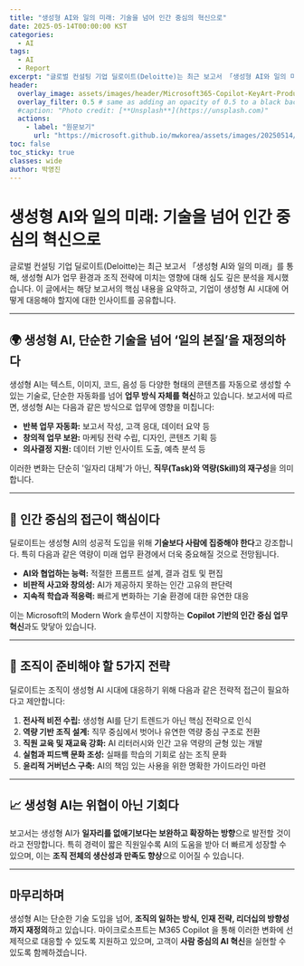 ```yaml
---
title: "생성형 AI와 일의 미래: 기술을 넘어 인간 중심의 혁신으로"
date: 2025-05-14T00:00:00 KST
categories:
  - AI
tags:
  - AI
  - Report
excerpt: "글로벌 컨설팅 기업 딜로이트(Deloitte)는 최근 보고서 「생성형 AI와 일의 미래」를 통해, 생성형 AI가 업무 환경과 조직 전략에 미치는 영향에 대해 심도 깊은 분석을 제시했습니다. 이 글에서는 해당 보고서의 핵심 내용을 요약하고, 기업이 생성형 AI 시대에 어떻게 대응해야 할지에 대한 인사이트를 공유합니다."
header:
  overlay_image: assets/images/header/Microsoft365-Copilot-KeyArt-Productivity-6K-01.png
  overlay_filter: 0.5 # same as adding an opacity of 0.5 to a black background
  #caption: "Photo credit: [**Unsplash**](https://unsplash.com)"
  actions:
    - label: "원문보기"
      url: "https://microsoft.github.io/mwkorea/assets/images/20250514/Deloitte%20Insight_%EC%83%9D%EC%84%B1%ED%98%95AI%EC%99%80%20%EC%9D%BC%EC%9D%98%20%EB%AF%B8%EB%9E%98.pdf"
toc: false
toc_sticky: true
classes: wide
author: 박영진
---
```


# 생성형 AI와 일의 미래: 기술을 넘어 인간 중심의 혁신으로

글로벌 컨설팅 기업 딜로이트(Deloitte)는 최근 보고서 「생성형 AI와 일의 미래」를 통해, 생성형 AI가 업무 환경과 조직 전략에 미치는 영향에 대해 심도 깊은 분석을 제시했습니다. 이 글에서는 해당 보고서의 핵심 내용을 요약하고, 기업이 생성형 AI 시대에 어떻게 대응해야 할지에 대한 인사이트를 공유합니다.

---

## 🌍 생성형 AI, 단순한 기술을 넘어 ‘일의 본질’을 재정의하다

생성형 AI는 텍스트, 이미지, 코드, 음성 등 다양한 형태의 콘텐츠를 자동으로 생성할 수 있는 기술로, 단순한 자동화를 넘어 **업무 방식 자체를 혁신**하고 있습니다. 보고서에 따르면, 생성형 AI는 다음과 같은 방식으로 업무에 영향을 미칩니다:

- **반복 업무 자동화:** 보고서 작성, 고객 응대, 데이터 요약 등
- **창의적 업무 보완:** 마케팅 전략 수립, 디자인, 콘텐츠 기획 등
- **의사결정 지원:** 데이터 기반 인사이트 도출, 예측 분석 등

이러한 변화는 단순히 '일자리 대체'가 아닌, **직무(Task)와 역량(Skill)의 재구성**을 의미합니다.

---

## 🧠 인간 중심의 접근이 핵심이다

딜로이트는 생성형 AI의 성공적 도입을 위해 **기술보다 사람에 집중해야 한다**고 강조합니다. 특히 다음과 같은 역량이 미래 업무 환경에서 더욱 중요해질 것으로 전망됩니다.

- **AI와 협업하는 능력:** 적절한 프롬프트 설계, 결과 검토 및 편집
- **비판적 사고와 창의성:** AI가 제공하지 못하는 인간 고유의 판단력
- **지속적 학습과 적응력:** 빠르게 변화하는 기술 환경에 대한 유연한 대응

이는 Microsoft의 Modern Work 솔루션이 지향하는 **Copilot 기반의 인간 중심 업무 혁신**과도 맞닿아 있습니다.

---

## 🏢 조직이 준비해야 할 5가지 전략

딜로이트는 조직이 생성형 AI 시대에 대응하기 위해 다음과 같은 전략적 접근이 필요하다고 제안합니다:

1. **전사적 비전 수립:** 생성형 AI를 단기 트렌드가 아닌 핵심 전략으로 인식
2. **역량 기반 조직 설계:** 직무 중심에서 벗어나 유연한 역량 중심 구조로 전환
3. **직원 교육 및 재교육 강화:** AI 리터러시와 인간 고유 역량의 균형 있는 개발
4. **실험과 피드백 문화 조성:** 실패를 학습의 기회로 삼는 조직 문화
5. **윤리적 거버넌스 구축:** AI의 책임 있는 사용을 위한 명확한 가이드라인 마련

---

## 📈 생성형 AI는 위협이 아닌 기회다

보고서는 생성형 AI가 **일자리를 없애기보다는 보완하고 확장하는 방향**으로 발전할 것이라고 전망합니다. 특히 경력이 짧은 직원일수록 AI의 도움을 받아 더 빠르게 성장할 수 있으며, 이는 **조직 전체의 생산성과 만족도 향상**으로 이어질 수 있습니다.

---

## 마무리하며

생성형 AI는 단순한 기술 도입을 넘어, **조직의 일하는 방식, 인재 전략, 리더십의 방향성까지 재정의**하고 있습니다. 마이크로소프트는 M365 Copilot 을 통해 이러한 변화에 선제적으로 대응할 수 있도록 지원하고 있으며, 고객이 **사람 중심의 AI 혁신**을 실현할 수 있도록 함께하겠습니다.
